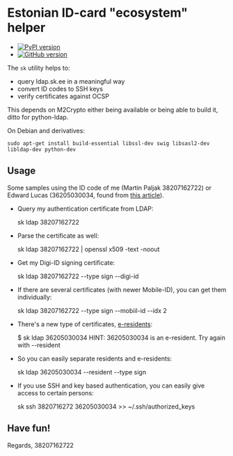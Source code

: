 # Estonian ID-card "ecosystem" helper

 * [![PyPI version](https://badge.fury.io/py/python-esteid.svg)](http://badge.fury.io/py/python-esteid)
 * [![GitHub version](https://badge.fury.io/gh/martinpaljak%2Fpython-esteid.svg)](http://badge.fury.io/gh/martinpaljak%2Fpython-esteid)

The `sk` utility helps to:
 * query ldap.sk.ee in a meaningful way
 * convert ID codes to SSH keys
 * verify certificates against OCSP

This depends on M2Crypto either being available or being able to build it, ditto for python-ldap.

On Debian and derivatives:

    sudo apt-get install build-essential libssl-dev swig libsasl2-dev libldap-dev python-dev

## Usage
Some samples using the ID code of me (Martin Paljak 38207162722) or Edward Lucas (36205030034, found from [this article](http://news.err.ee/v/economy/35ff0796-2c7c-486f-8547-b9861622c1bb)).

- Query my authentication certificate from LDAP:

    sk ldap 38207162722

- Parse the certificate as well:

    sk ldap 38207162722 | openssl x509 -text -noout
    
- Get my Digi-ID signing certificate:

    sk ldap 38207162722 --type sign --digi-id
    
- If there are several certificates (with newer Mobile-ID), you can get them individually:

    sk ldap 38207162722 --type sign --mobiil-id --idx 2

- There's a new type of certificates, [e-residents](https://e-estonia.com/e-residents/about/):

    $ sk ldap 36205030034
    HINT: 36205030034 is an e-resident. Try again with --resident

- So you can easily separate residents and e-residents:

    sk ldap 36205030034 --resident --type sign

- If you use SSH and key based authentication, you can easily give access to certain persons:

   sk ssh 3820716272 36205030034 >> ~/.ssh/authorized_keys

## Have fun!

Regards,
  38207162722
